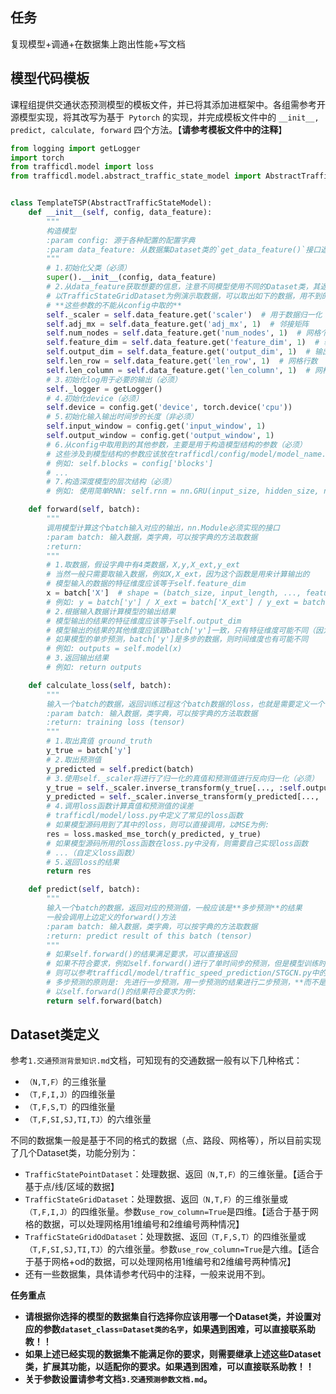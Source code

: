 ## 任务

复现模型+调通+在数据集上跑出性能+写文档

## 模型代码模板

课程组提供交通状态预测模型的模板文件，并已将其添加进框架中。各组需参考开源模型实现，将其改写为基于` Pytorch` 的实现，并完成模板文件中的 `__init__, predict, calculate, forward` 四个方法。【**请参考模板文件中的注释**】

```python
from logging import getLogger
import torch
from trafficdl.model import loss
from trafficdl.model.abstract_traffic_state_model import AbstractTrafficStateModel


class TemplateTSP(AbstractTrafficStateModel):
    def __init__(self, config, data_feature):
        """
        构造模型
        :param config: 源于各种配置的配置字典
        :param data_feature: 从数据集Dataset类的`get_data_feature()`接口返回的必要的数据相关的特征
        """
        # 1.初始化父类（必须）
        super().__init__(config, data_feature)
        # 2.从data_feature获取想要的信息，注意不同模型使用不同的Dataset类，其返回的data_feature内容不同（必须）
        # 以TrafficStateGridDataset为例演示取数据，可以取出如下的数据，用不到的可以不取
        # **这些参数的不能从config中取的**
        self._scaler = self.data_feature.get('scaler')  # 用于数据归一化
        self.adj_mx = self.data_feature.get('adj_mx', 1)  # 邻接矩阵
        self.num_nodes = self.data_feature.get('num_nodes', 1)  # 网格个数
        self.feature_dim = self.data_feature.get('feature_dim', 1)  # 输入维度
        self.output_dim = self.data_feature.get('output_dim', 1)  # 输出维度
        self.len_row = self.data_feature.get('len_row', 1)  # 网格行数
        self.len_column = self.data_feature.get('len_column', 1)  # 网格列数
        # 3.初始化log用于必要的输出（必须）
        self._logger = getLogger()
        # 4.初始化device（必须）
        self.device = config.get('device', torch.device('cpu'))
        # 5.初始化输入输出时间步的长度（非必须）
        self.input_window = config.get('input_window', 1)
        self.output_window = config.get('output_window', 1)
        # 6.从config中取用到的其他参数，主要是用于构造模型结构的参数（必须）
        # 这些涉及到模型结构的参数应该放在trafficdl/config/model/model_name.json中（必须）
        # 例如: self.blocks = config['blocks']
        # ...
        # 7.构造深度模型的层次结构（必须）
        # 例如: 使用简单RNN: self.rnn = nn.GRU(input_size, hidden_size, num_layers)

    def forward(self, batch):
        """
        调用模型计算这个batch输入对应的输出，nn.Module必须实现的接口
        :param batch: 输入数据，类字典，可以按字典的方法取数据
        :return:
        """
        # 1.取数据，假设字典中有4类数据，X,y,X_ext,y_ext
        # 当然一般只需要取输入数据，例如X,X_ext，因为这个函数是用来计算输出的
        # 模型输入的数据的特征维度应该等于self.feature_dim
        x = batch['X']  # shape = (batch_size, input_length, ..., feature_dim)
        # 例如: y = batch['y'] / X_ext = batch['X_ext'] / y_ext = batch['y_ext']]
        # 2.根据输入数据计算模型的输出结果
        # 模型输出的结果的特征维度应该等于self.output_dim
        # 模型输出的结果的其他维度应该跟batch['y']一致，只有特征维度可能不同（因为batch['y']可能包含一些外部特征）
        # 如果模型的单步预测，batch['y']是多步的数据，则时间维度也有可能不同
        # 例如: outputs = self.model(x)
        # 3.返回输出结果
        # 例如: return outputs

    def calculate_loss(self, batch):
        """
        输入一个batch的数据，返回训练过程这个batch数据的loss，也就是需要定义一个loss函数。
        :param batch: 输入数据，类字典，可以按字典的方法取数据
        :return: training loss (tensor)
        """
        # 1.取出真值 ground_truth
        y_true = batch['y']
        # 2.取出预测值
        y_predicted = self.predict(batch)
        # 3.使用self._scaler将进行了归一化的真值和预测值进行反向归一化（必须）
        y_true = self._scaler.inverse_transform(y_true[..., :self.output_dim])
        y_predicted = self._scaler.inverse_transform(y_predicted[..., :self.output_dim])
        # 4.调用loss函数计算真值和预测值的误差
        # trafficdl/model/loss.py中定义了常见的loss函数
        # 如果模型源码用到了其中的loss，则可以直接调用，以MSE为例:
        res = loss.masked_mse_torch(y_predicted, y_true)
        # 如果模型源码所用的loss函数在loss.py中没有，则需要自己实现loss函数
        # ...（自定义loss函数）
        # 5.返回loss的结果
        return res

    def predict(self, batch):
        """
        输入一个batch的数据，返回对应的预测值，一般应该是**多步预测**的结果
        一般会调用上边定义的forward()方法
        :param batch: 输入数据，类字典，可以按字典的方法取数据
        :return: predict result of this batch (tensor)
        """
        # 如果self.forward()的结果满足要求，可以直接返回
        # 如果不符合要求，例如self.forward()进行了单时间步的预测，但是模型训练时使用的是每个batch的数据进行的多步预测，
        # 则可以参考trafficdl/model/traffic_speed_prediction/STGCN.py中的predict()函数，进行多步预测
        # 多步预测的原则是: 先进行一步预测，用一步预测的结果进行二步预测，**而不是使用一步预测的真值进行二步预测!**
        # 以self.forward()的结果符合要求为例:
        return self.forward(batch)
```

## Dataset类定义

参考`1.交通预测背景知识.md`文档，可知现有的交通数据一般有以下几种格式：

- `（N,T,F）`的三维张量
- `（T,F,I,J）`的四维张量
- `（T,F,S,T）`的四维张量
- `（T,F,SI,SJ,TI,TJ）`的六维张量

不同的数据集一般是基于不同的格式的数据（点、路段、网格等），所以目前实现了几个Dataset类，功能分别为：

- `TrafficStatePointDataset`：处理数据、返回`（N,T,F）`的三维张量。【适合于基于点/线/区域的数据】
- `TrafficStateGridDataset`：处理数据、返回`（N,T,F）`的三维张量或`（T,F,I,J）`的四维张量。参数`use_row_column=True`是四维。【适合于基于网格的数据，可以处理网格用1维编号和2维编号两种情况】
- `TrafficStateGridOdDataset`：处理数据、返回`（T,F,S,T）`的四维张量或`（T,F,SI,SJ,TI,TJ）`的六维张量。参数`use_row_column=True`是六维。【适合于基于网格+od的数据，可以处理网格用1维编号和2维编号两种情况】
- 还有一些数据集，具体请参考代码中的注释，一般来说用不到。

**任务重点**

- **请根据你选择的模型的数据集自行选择你应该用哪一个Dataset类，并设置对应的参数`dataset_class=Dataset类的名字`，如果遇到困难，可以直接联系助教！！**
- **如果上述已经实现的数据集不能满足你的要求，则需要继承上述这些Dataset类，扩展其功能，以适配你的要求。如果遇到困难，可以直接联系助教！！**
- **关于参数设置请参考文档`3.交通预测参数文档.md`。**

